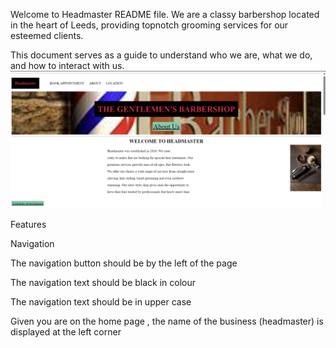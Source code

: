 
Welcome to Headmaster README file. We are a classy barbershop located in the heart of Leeds, providing topnotch grooming services for our esteemed clients. 

This document serves as a guide to understand who we are, what we do, and how to interact with us.
![alt text](image.png)

Features

Navigation

The navigation button should be by the left of the page

The navigation text should be black in colour

The navigation text should be in upper case

Given you are on the home page , the name of the business (headmaster) is displayed at the left corner

